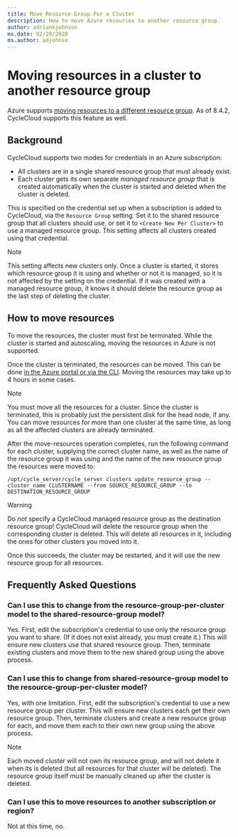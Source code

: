 ```yaml
---
title: Move Resource Group For a Cluster
description: How to move Azure resources to another resource group.
author: adriankjohnson
ms.date: 02/29/2020
ms.author: adjohnso
---
```


# Moving resources in a cluster to another resource group

Azure supports [moving resources to a different resource group](https://aka.ms/MoveAzureResources). As of 8.4.2, CycleCloud supports this feature as well.

## Background

CycleCloud supports two modes for credentials in an Azure subscription: 

* All clusters are in a single shared resource group that must already exist.
* Each cluster gets its own separate _managed resource group_ that is created automatically when the cluster is started and deleted when the cluster is deleted.
 
This is specified on the credential set up when a subscription is added to CycleCloud, via the `Resource Group` setting. Set it to the shared resource group that all clusters should use, or set it to `<Create New Per Cluster>` to use a managed resource group. This setting affects all clusters created using that credential.

> [!NOTE]
> This setting affects new clusters only. Once a cluster is started, it stores which resource group it is using and whether or not it is managed, so it is not affected by the setting on the credential. If it was created with a managed resource group, it knows it should delete the resource group as the last step of deleting the cluster.

## How to move resources

To move the resources, the cluster must first be terminated. While the cluster is started and autoscaling, moving the resources in Azure is not supported.

Once the cluster is terminated, the resources can be moved. This can be done [in the Azure portal or via the CLI](https://aka.ms/MoveAzureResources). Moving the resources may take up to 4 hours in some cases. 

> [!NOTE]
> You must move all the resources for a cluster. Since the cluster is terminated, this is probably just the persistent disk for the head node, if any. You can move resources for more than one cluster at the same time, as long as all the affected clusters are already terminated.

After the move-resources operation completes, run the following command for each cluster, supplying the correct cluster name, as well as the name of the resource group it was using and the name of the new resource group the resources were moved to:

```
/opt/cycle_server/cycle_server clusters update_resource_group --cluster_name CLUSTERNAME --from SOURCE_RESOURCE_GROUP --to DESTINATION_RESOURCE_GROUP
```

> [!WARNING]
> Do *not* specify a CycleCloud managed resource group as the destination resource group! CycleCloud will delete the resource group when the corresponding cluster is deleted. This will delete all resources in it, including the ones for other clusters you moved into it.

Once this succeeds, the cluster may be restarted, and it will use the new resource group for all resources.

## Frequently Asked Questions

### Can I use this to change from the resource-group-per-cluster model to the shared-resource-group model?

Yes. First, edit the subscription's credential to use only the resource group you want to share. (If it does not exist already, you must create it.) This will ensure new clusters use that shared resource group. Then, terminate existing clusters and move them to the new shared group using the above process. 

### Can I use this to change from shared-resource-group model to the resource-group-per-cluster model?

Yes, with one limitation. First, edit the subscription's credential to use a new resource group per cluster. This will ensure new clusters each get their own resource group. Then, terminate clusters and create a new resource group for each, and move them each to their own new group using the above process.  

> [!NOTE]
> Each moved cluster will not own its resource group, and will not delete it when its is deleted (but all resources for that cluster will be deleted). The resource group itself must be manually cleaned up after the cluster is deleted.

### Can I use this to move resources to another subscription or region?

Not at this time, no.
